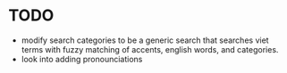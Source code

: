 # TODO

- modify search categories to be a generic search that searches viet terms with fuzzy matching of accents, english words, and categories.
- look into adding pronounciations
